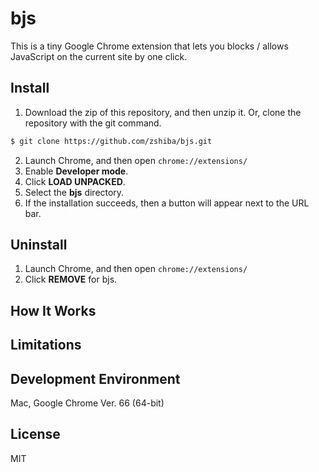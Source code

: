 # bjs
This is a tiny Google Chrome extension that lets you blocks / allows JavaScript on the current site by one click.

## Install 
1. Download the zip of this repository, and then unzip it. Or, clone the repository with the git command.
```bash
$ git clone https://github.com/zshiba/bjs.git
```

2. Launch Chrome, and then open `chrome://extensions/`
3. Enable **Developer mode**.
4. Click **LOAD UNPACKED**.
5. Select the **bjs** directory.
6. If the installation succeeds, then a button will appear next to the URL bar.


## Uninstall
1. Launch Chrome, and then open `chrome://extensions/`
2. Click **REMOVE** for bjs.

## How It Works

## Limitations

## Development Environment
Mac, Google Chrome Ver. 66 (64-bit)

## License
MIT
